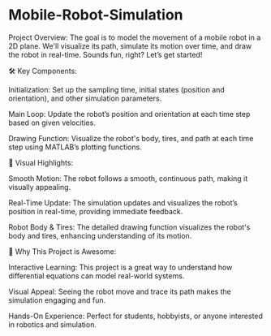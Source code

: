 # Mobile-Robot-Simulation

Project Overview:
The goal is to model the movement of a mobile robot in a 2D plane. We'll visualize its path, simulate its motion over time, and draw the robot in real-time. Sounds fun, right? Let’s get started!

🛠️ Key Components:

Initialization: Set up the sampling time, initial states (position and orientation), and other simulation parameters.

Main Loop: Update the robot’s position and orientation at each time step based on given velocities.

Drawing Function: Visualize the robot's body, tires, and path at each time step using MATLAB’s plotting functions.

🎨 Visual Highlights:

Smooth Motion: The robot follows a smooth, continuous path, making it visually appealing.

Real-Time Update: The simulation updates and visualizes the robot’s position in real-time, providing immediate feedback.

Robot Body & Tires: The detailed drawing function visualizes the robot's body and tires, enhancing understanding of its motion.

🌟 Why This Project is Awesome:

Interactive Learning: This project is a great way to understand how differential equations can model real-world systems.

Visual Appeal: Seeing the robot move and trace its path makes the simulation engaging and fun.

Hands-On Experience: Perfect for students, hobbyists, or anyone interested in robotics and simulation.
